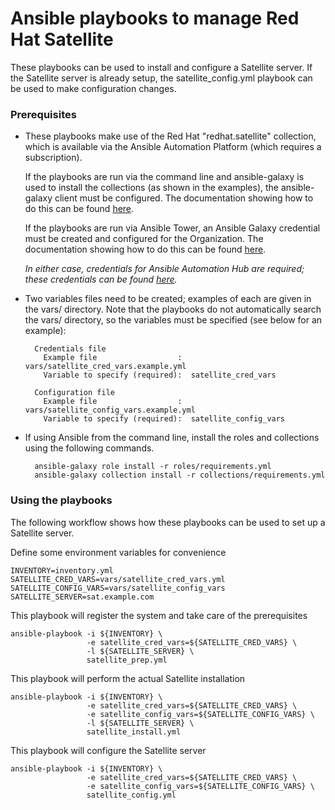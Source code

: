# Ansible playbooks to manage Red Hat Satellite

These playbooks can be used to install and configure a Satellite server.  If the Satellite server is already setup, the satellite_config.yml playbook can be used to make configuration changes.

### Prerequisites

* These playbooks make use of the Red Hat "redhat.satellite" collection, which is available via the Ansible Automation Platform (which requires a subscription).

    If the playbooks are run via the command line and ansible-galaxy is used to install the collections (as shown in the examples), the ansible-galaxy client must be configured.  The documentation showing how to do this can be found [here](https://docs.ansible.com/ansible/latest/galaxy/user_guide.html#configuring-the-ansible-galaxy-client).

    If the playbooks are run via Ansible Tower, an Ansible Galaxy credential must be created and configured for the Organization.  The documentation showing how to do this can be found [here](https://docs.ansible.com/ansible-tower/latest/html/userguide/projects.html?extIdCarryOver=true&intcmp=701f2000001OEH1AAO&sc_cid=701f2000000u72fAAA#using-collections-in-tower).

    *In either case, credentials for Ansible Automation Hub are required; these credentials can be found [here](https://console.redhat.com/ansible/automation-hub/token).*
        
* Two variables files need to be created; examples of each are given in the vars/ directory.  Note that the playbooks do not automatically search the vars/ directory, so the variables must be specified (see below for an example):

        Credentials file
          Example file                  :  vars/satellite_cred_vars.example.yml
          Variable to specify (required):  satellite_cred_vars

        Configuration file
          Example file                  :  vars/satellite_config_vars.example.yml
          Variable to specify (required):  satellite_config_vars

* If using Ansible from the command line, install the roles and collections using the following commands.

        ansible-galaxy role install -r roles/requirements.yml
        ansible-galaxy collection install -r collections/requirements.yml

### Using the playbooks

The following workflow shows how these playbooks can be used to set up a Satellite server.

Define some environment variables for convenience

    INVENTORY=inventory.yml
    SATELLITE_CRED_VARS=vars/satellite_cred_vars.yml
    SATELLITE_CONFIG_VARS=vars/satellite_config_vars
    SATELLITE_SERVER=sat.example.com

This playbook will register the system and take care of the prerequisites

    ansible-playbook -i ${INVENTORY} \
                     -e satellite_cred_vars=${SATELLITE_CRED_VARS} \
                     -l ${SATELLITE_SERVER} \
                     satellite_prep.yml

This playbook will perform the actual Satellite installation

    ansible-playbook -i ${INVENTORY} \
                     -e satellite_cred_vars=${SATELLITE_CRED_VARS} \
                     -e satellite_config_vars=${SATELLITE_CONFIG_VARS} \
                     -l ${SATELLITE_SERVER} \
                     satellite_install.yml

This playbook will configure the Satellite server

    ansible-playbook -i ${INVENTORY} \
                     -e satellite_cred_vars=${SATELLITE_CRED_VARS} \
                     -e satellite_config_vars=${SATELLITE_CONFIG_VARS} \
                     satellite_config.yml
